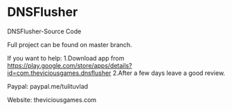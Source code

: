 # DNSFlusher
DNSFlusher-Source Code

Full project can be found on master branch.

If you want to help:
1.Download app from https://play.google.com/store/apps/details?id=com.theviciousgames.dnsflusher
2.After a few days leave a good review.



Paypal:
paypal.me/tulituvlad

Website:
theviciousgames.com
